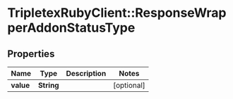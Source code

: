 # TripletexRubyClient::ResponseWrapperAddonStatusType

## Properties
Name | Type | Description | Notes
------------ | ------------- | ------------- | -------------
**value** | **String** |  | [optional] 



